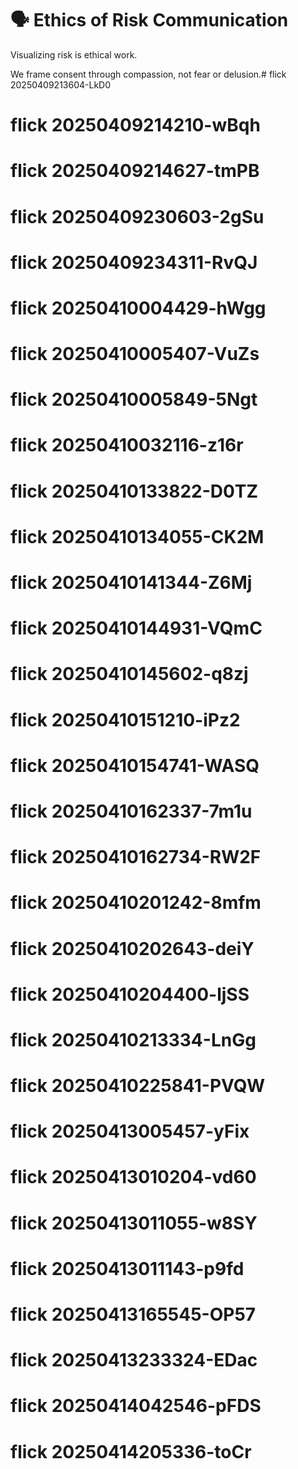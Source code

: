 # 🗣️ Ethics of Risk Communication

Visualizing risk is ethical work.

We frame consent through compassion, not fear or delusion.# flick 20250409213604-LkD0
# flick 20250409214210-wBqh
# flick 20250409214627-tmPB
# flick 20250409230603-2gSu
# flick 20250409234311-RvQJ
# flick 20250410004429-hWgg
# flick 20250410005407-VuZs
# flick 20250410005849-5Ngt
# flick 20250410032116-z16r
# flick 20250410133822-D0TZ
# flick 20250410134055-CK2M
# flick 20250410141344-Z6Mj
# flick 20250410144931-VQmC
# flick 20250410145602-q8zj
# flick 20250410151210-iPz2
# flick 20250410154741-WASQ
# flick 20250410162337-7m1u
# flick 20250410162734-RW2F
# flick 20250410201242-8mfm
# flick 20250410202643-deiY
# flick 20250410204400-ljSS
# flick 20250410213334-LnGg
# flick 20250410225841-PVQW
# flick 20250413005457-yFix
# flick 20250413010204-vd60
# flick 20250413011055-w8SY
# flick 20250413011143-p9fd
# flick 20250413165545-OP57
# flick 20250413233324-EDac
# flick 20250414042546-pFDS
# flick 20250414205336-toCr
